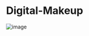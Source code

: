﻿# Digital-Makeup
![image](https://user-images.githubusercontent.com/67270054/171009314-488988d4-a5f7-4bed-bd56-3dd6dbd23d73.png)
